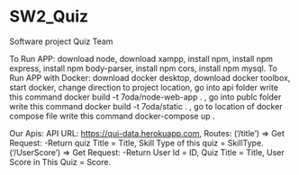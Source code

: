 # SW2_Quiz
Software project Quiz Team

To Run APP:
  download node,
  download xampp,
  install npm,
  install npm express,
  install npm body-parser,
  install npm cors,
  install npm mysql.
To Run APP with Docker:
  download docker desktop,
  download docker toolbox,
  start docker,
  change direction to project location,
  go into api folder write this command docker build -t 7oda/node-web-app . ,
  go into publc folder write this command docker build -t 7oda/static . ,
  go to location of docker compose file write this command docker-compose up .
  
 Our Apis:
  API URL: https://qui-data.herokuapp.com,
  Routes:
      (‘/title’) => Get Request: -Return quiz Title = Title,   Skill Type of this quiz =  SkillType.
      (‘/UserScore’) => Get Request: -Return User Id = ID,    Quiz Title = Title,    User Score in This Quiz = Score.
  
